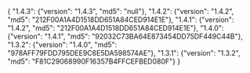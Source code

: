 {
  "1.4.3": {"version": "1.4.3", "md5": "null"},
  "1.4.2": {"version": "1.4.2", "md5": "212F00A1A4D1518DD651A84CED914E1E"},
  "1.4.1": {"version": "1.4.2", "md5": "212F00A1A4D1518DD651A84CED914E1E"},
  "1.4.0": {"version": "1.4.1", "md5": "92032C73BA64E873454DD75DF449C44B"},
  "1.3.2": {"version": "1.4.0", "md5": "978AFF79FDD795DEE9C6E5DA598574AE"},
  "1.3.1": {"version": "1.3.2", "md5": "F81C29068990F16357B4FFCEFBED080F"}
}
